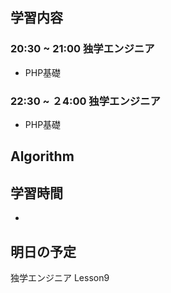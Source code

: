 ## 学習内容

### 20:30 ~ 21:00 独学エンジニア
- PHP基礎

### 22:30 ~ ２4:00 独学エンジニア
- PHP基礎

## Algorithm

## 学習時間
- 

## 明日の予定
独学エンジニア Lesson9
